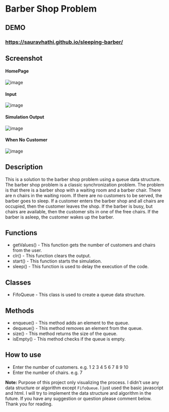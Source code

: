 # Barber Shop Problem

## DEMO

### https://sauravhathi.github.io/sleeping-barber/

## Screenshot

#### HomePage
![image](https://user-images.githubusercontent.com/61316762/200036042-21fcc361-d3a8-489c-bf00-4a974067bbd8.png)

#### Input
![image](https://user-images.githubusercontent.com/61316762/200036321-5f83387c-ddaf-45dd-a611-d7603274781f.png)

#### Simulation Output
![image](https://user-images.githubusercontent.com/61316762/200036408-0a0d7d74-306d-4108-a74f-f8dd69b6dd11.png)

#### When No Customer
![image](https://user-images.githubusercontent.com/61316762/200036767-35f7f4d4-7252-4202-a417-ed72d152bf3f.png)

## Description

This is a solution to the barber shop problem using a queue data structure. The barber shop problem is a classic synchronization problem. The problem is that there is a barber shop with a waiting room and a barber chair. There are n chairs in the waiting room. If there are no customers to be served, the barber goes to sleep. If a customer enters the barber shop and all chairs are occupied, then the customer leaves the shop. If the barber is busy, but chairs are available, then the customer sits in one of the free chairs. If the barber is asleep, the customer wakes up the barber.

## Functions

- getValues() - This function gets the number of customers and chairs from the user.
- clr() - This function clears the output.
- start() - This function starts the simulation.
- sleep() - This function is used to delay the execution of the code.

## Classes

- FifoQueue - This class is used to create a queue data structure.

## Methods

- enqueue() - This method adds an element to the queue.
- dequeue() - This method removes an element from the queue.
- size() - This method returns the size of the queue.
- isEmpty() - This method checks if the queue is empty.

## How to use

- Enter the number of customers. e.g. 1 2 3 4 5 6 7 8 9 10
- Enter the number of chairs. e.g. 7

**Note:** Purpose of this project only visualizing the process. I didn't use any data structure or algorithm except `FifoQueue`. I just used the basic javascript and html. I will try to implement the data structure and algorithm in the future. If you have any suggestion or question please comment below. Thank you for reading.
